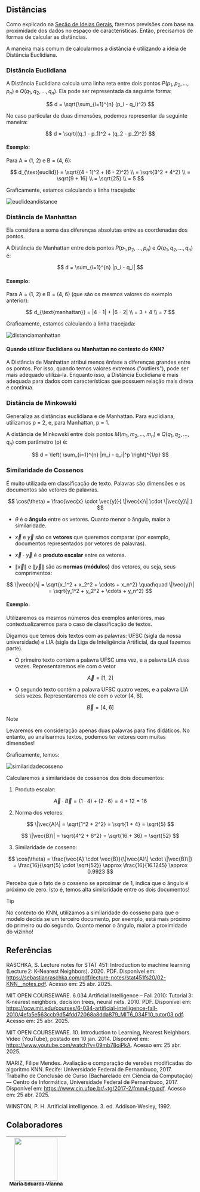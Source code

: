 ## Distâncias
Como explicado na [Seção de Ideias Gerais](../../pt/3.matematica/1.ideias_gerais.md), faremos previsões com base na proximidade dos dados no espaço de características. Então, precisamos de formas de calcular as distâncias.

A maneira mais comum de calcularmos a distância é utilizando a ideia de Distância Euclidiana.

### Distância Euclidiana
A Distância Euclidiana calcula uma linha reta entre dois pontos $P (p_1, p_2, \dots, p_n)$ e $Q (q_1, q_2, \dots, q_n)$. Ela pode ser representada da seguinte forma:

$$
d = \sqrt{\sum_{i=1}^{n} (p_i - q_i)^2}
$$

No caso particular de duas dimensões, podemos representar da seguinte maneira:

$$
d = \sqrt{(q_1 - p_1)^2 + (q_2 - p_2)^2}
$$

#### Exemplo:

Para A = (1, 2) e B = (4, 6):  

$$
d_{\text{euclid}} = \sqrt{(4 - 1)^2 + (6 - 2)^2} \\
= \sqrt{3^2 + 4^2} \\
= \sqrt{9 + 16} \\
= \sqrt{25} \\
= 5
$$

Graficamente, estamos calculando a linha tracejada:

![euclideandistance](../../figures/euclideandistance.png)


### Distância de Manhattan
Ela considera a soma das diferenças absolutas entre as coordenadas dos pontos.

A Distância de Manhattan entre dois pontos $P (p_1, p_2, \dots, p_n)$ e $Q (q_1, q_2, \dots, q_n)$ é:

$$
d = \sum_{i=1}^{n} |p_i - q_i|
$$

#### Exemplo:

Para A = (1, 2) e B = (4, 6) (que são os mesmos valores do exemplo anterior): 

$$
d_{\text{manhattan}} = |4 - 1| + |6 - 2| \\
= 3 + 4 \\
= 7
$$

Graficamente, estamos calculando a linha tracejada:

![distanciamanhattan](../../figures/manhattandistance.png)


#### Quando utilizar Euclidiana ou Manhattan no contexto do KNN? 
A Distância de Manhattan atribui menos ênfase a diferenças grandes entre os pontos. Por isso, quando temos valores extremos ("outliers"), pode ser mais adequado utilizá-la. Enquanto isso, a Distância Euclidiana é mais adequada para dados com características que possuem relação mais direta e contínua.

### Distância de Minkowski
Generaliza as distâncias euclidiana e de Manhattan. Para euclidiana, utilizamos p = 2, e, para Manhattan, p = 1.

A distância de Minkowski entre dois pontos $M (m_1, m_2, \dots, m_n)$ e $Q (q_1, q_2, \dots, q_n)$ com parâmetro \(p\) é:

$$
d = \left( \sum_{i=1}^{n} |m_i - q_i|^p \right)^{1/p}
$$

### Similaridade de Cossenos
É muito utilizada em classificação de texto. Palavras são dimensões e os documentos são vetores de palavras.

$$
\cos(\theta) = \frac{\vec{x} \cdot \vec{y}}{ \|\vec{x}\| \cdot \|\vec{y}\| } 
$$

-  $\theta$ é o **ângulo** entre os vetores. Quanto menor o ângulo, maior a similaridade.
  
-  $\vec{x}$ e $\vec{y}$ são os **vetores** que queremos comparar (por exemplo, documentos representados por vetores de palavras).
  
-  $\vec{x}$ $\cdot$ $\vec{y}$ é o **produto escalar** entre os vetores.
  
- $\|\vec{x}\|$ e $\|\vec{y}\|$ são as **normas (módulos)** dos vetores, ou seja, seus comprimentos:
  
$$
\|\vec{x}\| = \sqrt{x_1^2 + x_2^2 + \cdots + x_n^2}
\quad\quad
\|\vec{y}\| = \sqrt{y_1^2 + y_2^2 + \cdots + y_n^2}
$$

#### Exemplo:

Utilizaremos os mesmos números dos exemplos anteriores, mas contextualizaremos para o caso de classificação de textos.

Digamos que temos dois textos com as palavras: UFSC (sigla da nossa universidade) e LIA (sigla da Liga de Inteligência Artificial, da qual fazemos parte).

- O primeiro texto contém a palavra UFSC uma vez, e a palavra LIA duas vezes. Representaremos ele com o vetor 

$$
\vec{A} = [1,\ 2] 
$$

- O segundo texto contém a palavra UFSC quatro vezes, e a palavra LIA seis vezes. Representaremos ele com o vetor [4, 6].

$$   
\vec{B} = [4,\ 6]
$$

> [!NOTE]
> Levaremos em consideração apenas duas palavras para fins didáticos. No entanto, ao analisarmos textos, podemos ter vetores com muitas dimensões!

Graficamente, temos:

![similaridadecosseno](../../figures/similaridadecosseno.png)

Calcularemos a similaridade de cossenos dos dois documentos: 

1. Produto escalar:

$$
\vec{A} \cdot \vec{B} = (1 \cdot 4) + (2 \cdot 6) = 4 + 12 = 16
$$

2. Norma dos vetores:

$$
\|\vec{A}\| = \sqrt{1^2 + 2^2} = \sqrt{1 + 4} = \sqrt{5}
$$

$$
\|\vec{B}\| = \sqrt{4^2 + 6^2} = \sqrt{16 + 36} = \sqrt{52}
$$

3. Similaridade de cosseno:

$$
\cos(\theta) = \frac{\vec{A} \cdot \vec{B}}{\|\vec{A}\| \cdot \|\vec{B}\|} = \frac{16}{\sqrt{5} \cdot \sqrt{52}} \approx \frac{16}{16.1245} \approx 0.9923
$$

Perceba que o fato de o cosseno se aproximar de 1, indica que o ângulo é próximo de zero. Isto é, temos alta similaridade entre os dois documentos!

> [!TIP]
> No contexto do KNN, utilizamos a similaridade do cosseno para que o modelo decida se um terceiro documento, por exemplo, está mais próximo do primeiro ou do segundo. Quanto menor o ângulo, maior a proximidade do vizinho!

## Referências

RASCHKA, S. Lecture notes for STAT 451: Introduction to machine learning (Lecture 2: K-Nearest Neighbors). 2020. PDF. Disponível em: https://sebastianraschka.com/pdf/lecture-notes/stat451fs20/02-KNN__notes.pdf. Acesso em: 25 abr. 2025.

MIT OPEN COURSEWARE. 6.034 Artificial Intelligence – Fall 2010: Tutorial 3: K-nearest neighbors, decision trees, neural nets. 2010. PDF. Disponível em: https://ocw.mit.edu/courses/6-034-artificial-intelligence-fall-2010/4efa5e563ccb9d54fdd72068a8dda879_MIT6_034F10_tutor03.pdf. Acesso em: 25 abr. 2025.

MIT OPEN COURSEWARE. 10. Introduction to Learning, Nearest Neighbors. Vídeo (YouTube), postado em 10 jan. 2014. Disponível em: https://www.youtube.com/watch?v=09mb78oiPkA. Acesso em: 25 abr. 2025.

MARIZ, Filipe Mendes. Avaliação e comparação de versões modificadas do algoritmo KNN. Recife: Universidade Federal de Pernambuco, 2017. Trabalho de Conclusão de Curso (Bacharelado em Ciência da Computação) — Centro de Informática, Universidade Federal de Pernambuco, 2017. Disponível em: https://www.cin.ufpe.br/~tg/2017-2/fmm4-tg.pdf. Acesso em: 25 abr. 2025.

WINSTON, P. H. Artificial intelligence. 3. ed. Addison‑Wesley, 1992.

## Colaboradores
| [<img loading="lazy" src="https://avatars.githubusercontent.com/u/160762179?v=4" width=115><br><sub>Maria Eduarda Vianna</sub>](https://github.com/mevianna) | 
| :---: | 
